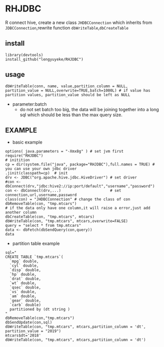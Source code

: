 # RHJDBC

R connect hive, create a new class `JHDBCConnection` which inherits from `JDBCConnection`,rewrite  function `dbWriteTable`,`dbCreateTable`

##  install 
```
library(devtools)
install_github("lengyuyeke/RHJDBC")
```
## usage
```
dbWriteTable(conn, name, value,partition_column = NULL, partition_value = NULL,overwrite=TRUE,batch=1000L) # if value has partition values, partition_value should be left as NULL
```

- parameter:batch
  - do not set batch too big, the data will be joining together into a long sql which should be less than the max query size.
  
## EXAMPLE
- basic example

```
options( java.parameters = "-Xmx8g" ) # set jvm first
require("RHJDBC")
# initition
cp = dir(system.file("java", package="RHJDBC"),full.names = TRUE) # you can use your own jdbc driver
.jinit(classpath=cp)  # init
drv <- JDBC("org.apache.hive.jdbc.HiveDriver") # set driver
#con <- dbConnect(drv,"jdbc:hive2://ip:port/default","username","password") 
con <- dbConnect(drv,...)                      # set connection,url,username,password
class(con) = "JHDBCConnection" # change the class of con 
dbRemoveTable(con, "tmp.mtcars")
# if the data only have one column,it will raise a error,just add another column
dbCreateTable(con, "tmp.mtcars", mtcars)
dbWriteTable(con, "tmp.mtcars", mtcars,overwrite=FALSE)
query = "select * from tmp.mtcars"
data <- dbFetch(dbSendQuery(con,query))
data
```
- partition table example
```
sql="
CREATE TABLE `tmp.mtcars`(
  `mpg` double, 
  `cyl` double, 
  `disp` double, 
  `hp` double, 
  `drat` double, 
  `wt` double, 
  `qsec` double, 
  `vs` double, 
  `am` double, 
  `gear` double, 
  `carb` double)
  partitioned by (dt string )
"
dbRemoveTable(con,"tmp.mtcars")
dbSendUpdate(con,sql)
dbWriteTable(con, "tmp.mtcars", mtcars,partition_column = 'dt', partition_value = "2019")
mtcars$dt='2018'
dbWriteTable(con, "tmp.mtcars", mtcars,partition_column = 'dt')
```



